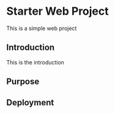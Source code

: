# Starter Web Project

This is a simple web project

## Introduction

This is the introduction

## Purpose

## Deployment